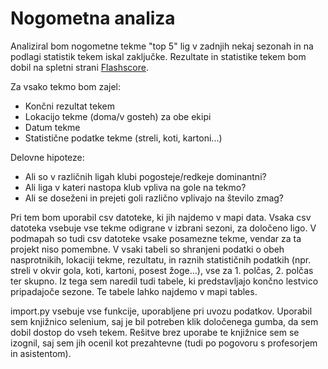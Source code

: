 Nogometna analiza
=======================

Analiziral bom nogometne tekme "top 5" lig v zadnjih nekaj sezonah in na podlagi statistik tekem iskal 
zaključke. Rezultate in statistike tekem bom dobil na spletni strani [Flashscore](https://www.flashscore.com/).

Za vsako tekmo bom zajel:
* Končni rezultat tekem
* Lokacijo tekme (doma/v gosteh) za obe ekipi
* Datum tekme
* Statistične podatke tekme (streli, koti, kartoni...)

Delovne hipoteze:
* Ali so v različnih ligah klubi pogosteje/redkeje dominantni?
* Ali liga v kateri nastopa klub vpliva na gole na tekmo?
* Ali se doseženi in prejeti goli različno vplivajo na število zmag?

Pri tem bom uporabil csv datoteke, ki jih najdemo v mapi data. Vsaka csv datoteka vsebuje vse
tekme odigrane v izbrani sezoni, za določeno ligo. V podmapah so tudi csv datoteke vsake posamezne
tekme, vendar za ta projekt niso pomembne. V vsaki tabeli so shranjeni podatki o obeh
nasprotnikih, lokaciji tekme, rezultatu, in raznih statističnih podatkih (npr. streli v okvir gola,
koti, kartoni, posest žoge...), vse za 1. polčas, 2. polčas ter skupno. Iz tega sem naredil tudi 
tabele, ki predstavljajo končno lestvico pripadajoče sezone. Te tabele lahko najdemo v mapi tables.

import.py vsebuje vse funkcije, uporabljene pri uvozu podatkov. Uporabil sem knjižnico selenium,
saj je bil potreben klik določenega gumba, da sem dobil dostop do vseh tekem. Rešitve brez uporabe
te knjižnice sem se izognil, saj sem jih ocenil kot prezahtevne (tudi po pogovoru s profesorjem
in asistentom).
